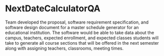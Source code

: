 # NextDateCalculatorQA
Team developed the proposal, software requirement specification, and software design document for a master schedule generator for an educational institution. The software would be able to take data about the campus, teachers, expected enrollment, and expected classes students will take to generate all course sections that will be offered in the next semester along with assigning teachers, classrooms, meeting times.
